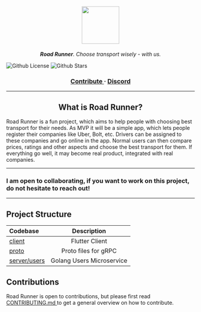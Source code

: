 <h1 align="center"> 
  <img src="https://user-images.githubusercontent.com/59893892/227749777-72aa5878-b5b8-4010-ac24-0b0ea8ef7655.png" width="100">
</h1>

<p align="center"> <i> <b>Road Runner</b>. Choose transport wisely - with us. </i> </p>

![Github License](https://img.shields.io/github/license/wzslr321/road_runner)
![Github Stars](https://img.shields.io/github/stars/wzslr321/road_runner?style=social)

<h3 align="center">
  <a href="https://github.com/wzslr321/road_runner/blob/main/CONTRIBUTING.md"> Contribute </a> 
  <span> · </span>
  <a href="https://discord.gg/Gu2VGcjZfe"> Discord </a>

---

<h2 align="center"> What is Road Runner? </h2>

Road Runner is a fun project, which aims to help people with choosing best transport for their needs.
As MVP it will be a simple app, which lets people register their companies like Uber, Bolt, etc. Drivers can be
assigned to these companies and go online in the app. Normal users can then compare prices, ratings and other aspects 
and choose the best transport for them. If everything go well, it may become real product, integrated with real companies.

--- 

<h3> I am open to collaborating, if you want to work on this project, do not hesitate to reach out! </h3>

---

## Project Structure

| Codebase                     |        Description        |
|:-----------------------------|:-------------------------:|
| [client](client)             |      Flutter Client       |
| [proto](proto)               |   Proto files for gRPC    |
| [server/users](server/users) | Golang Users Microservice |


## Contributions

Road Runner is open to contributions, but please first
read <a href="https://github.com/wzslr321/road_runner/blob/main/CONTRIBUTING.md"> CONTRIBUTING.md </a> to get
a general overview on how to contribute.
